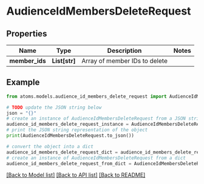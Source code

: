 # AudienceIdMembersDeleteRequest


## Properties

Name | Type | Description | Notes
------------ | ------------- | ------------- | -------------
**member_ids** | **List[str]** | Array of member IDs to delete | 

## Example

```python
from atoms.models.audience_id_members_delete_request import AudienceIdMembersDeleteRequest

# TODO update the JSON string below
json = "{}"
# create an instance of AudienceIdMembersDeleteRequest from a JSON string
audience_id_members_delete_request_instance = AudienceIdMembersDeleteRequest.from_json(json)
# print the JSON string representation of the object
print(AudienceIdMembersDeleteRequest.to_json())

# convert the object into a dict
audience_id_members_delete_request_dict = audience_id_members_delete_request_instance.to_dict()
# create an instance of AudienceIdMembersDeleteRequest from a dict
audience_id_members_delete_request_from_dict = AudienceIdMembersDeleteRequest.from_dict(audience_id_members_delete_request_dict)
```
[[Back to Model list]](../README.md#documentation-for-models) [[Back to API list]](../README.md#documentation-for-api-endpoints) [[Back to README]](../README.md)


